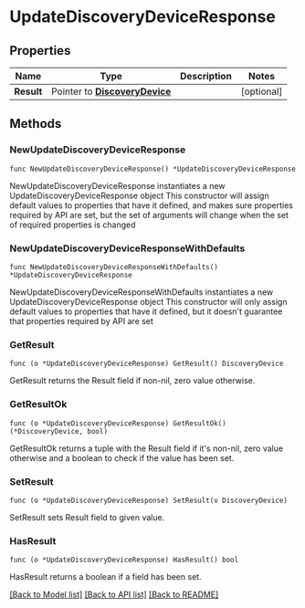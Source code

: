 # UpdateDiscoveryDeviceResponse

## Properties

Name | Type | Description | Notes
------------ | ------------- | ------------- | -------------
**Result** | Pointer to [**DiscoveryDevice**](DiscoveryDevice.md) |  | [optional] 

## Methods

### NewUpdateDiscoveryDeviceResponse

`func NewUpdateDiscoveryDeviceResponse() *UpdateDiscoveryDeviceResponse`

NewUpdateDiscoveryDeviceResponse instantiates a new UpdateDiscoveryDeviceResponse object
This constructor will assign default values to properties that have it defined,
and makes sure properties required by API are set, but the set of arguments
will change when the set of required properties is changed

### NewUpdateDiscoveryDeviceResponseWithDefaults

`func NewUpdateDiscoveryDeviceResponseWithDefaults() *UpdateDiscoveryDeviceResponse`

NewUpdateDiscoveryDeviceResponseWithDefaults instantiates a new UpdateDiscoveryDeviceResponse object
This constructor will only assign default values to properties that have it defined,
but it doesn't guarantee that properties required by API are set

### GetResult

`func (o *UpdateDiscoveryDeviceResponse) GetResult() DiscoveryDevice`

GetResult returns the Result field if non-nil, zero value otherwise.

### GetResultOk

`func (o *UpdateDiscoveryDeviceResponse) GetResultOk() (*DiscoveryDevice, bool)`

GetResultOk returns a tuple with the Result field if it's non-nil, zero value otherwise
and a boolean to check if the value has been set.

### SetResult

`func (o *UpdateDiscoveryDeviceResponse) SetResult(v DiscoveryDevice)`

SetResult sets Result field to given value.

### HasResult

`func (o *UpdateDiscoveryDeviceResponse) HasResult() bool`

HasResult returns a boolean if a field has been set.


[[Back to Model list]](../README.md#documentation-for-models) [[Back to API list]](../README.md#documentation-for-api-endpoints) [[Back to README]](../README.md)


